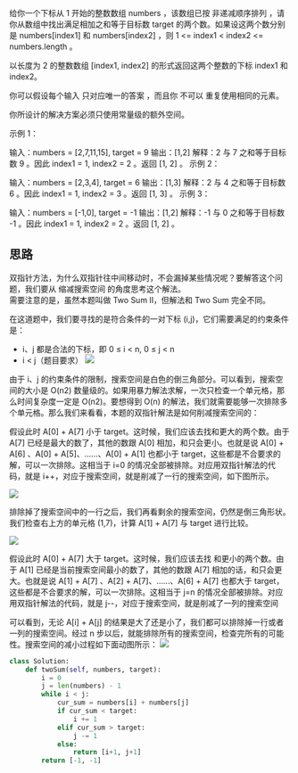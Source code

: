 给你一个下标从 1 开始的整数数组 numbers ，该数组已按 非递减顺序排列  ，请你从数组中找出满足相加之和等于目标数 target 的两个数。如果设这两个数分别是 numbers[index1] 和 numbers[index2] ，则 1 <= index1 < index2 <= numbers.length 。

以长度为 2 的整数数组 [index1, index2] 的形式返回这两个整数的下标 index1 和 index2。

你可以假设每个输入 只对应唯一的答案 ，而且你 不可以 重复使用相同的元素。

你所设计的解决方案必须只使用常量级的额外空间。


 
示例 1：

输入：numbers = [2,7,11,15], target = 9
输出：[1,2]
解释：2 与 7 之和等于目标数 9 。因此 index1 = 1, index2 = 2 。返回 [1, 2] 。
示例 2：

输入：numbers = [2,3,4], target = 6
输出：[1,3]
解释：2 与 4 之和等于目标数 6 。因此 index1 = 1, index2 = 3 。返回 [1, 3] 。
示例 3：

输入：numbers = [-1,0], target = -1
输出：[1,2]
解释：-1 与 0 之和等于目标数 -1 。因此 index1 = 1, index2 = 2 。返回 [1, 2] 。

## 思路
双指针方法，为什么双指针往中间移动时，不会漏掉某些情况呢？要解答这个问题，我们要从 缩减搜索空间 的角度思考这个解法。  
需要注意的是，虽然本题叫做 Two Sum II，但解法和 Two Sum 完全不同。  

在这道题中，我们要寻找的是符合条件的一对下标 (i,j)，它们需要满足的约束条件是：
- i、j 都是合法的下标，即 0 ≤ i < n, 0 ≤ j < n
- i < j（题目要求）
![](https://pic.leetcode-cn.com/6ee3750f6036a7a6249197e5b640bfc0564153ca1a61c1e35aad51f3a8f9dc5e.jpg)

由于 i、j 的约束条件的限制，搜索空间是白色的倒三角部分。可以看到，搜索空间的大小是 O(n2) 数量级的。如果用暴力解法求解，一次只检查一个单元格，那么时间复杂度一定是 O(n2)。要想得到 O(n) 的解法，我们就需要能够一次排除多个单元格。那么我们来看看，本题的双指针解法是如何削减搜索空间的：

假设此时 A[0] + A[7] 小于 target。这时候，我们应该去找和更大的两个数。由于 A[7] 已经是最大的数了，其他的数跟 A[0] 相加，和只会更小。也就是说 A[0] + A[6] 、A[0] + A[5]、……、A[0] + A[1] 也都小于 target，这些都是不合要求的解，可以一次排除。这相当于 i=0 的情况全部被排除。对应用双指针解法的代码，就是 i++，对应于搜索空间，就是削减了一行的搜索空间，如下图所示。

![](https://pic.leetcode-cn.com/50d93bb2d2ce3e2985460586d4350e8205543965d9689632a20f5650dde3cb95.jpg)

排除掉了搜索空间中的一行之后，我们再看剩余的搜索空间，仍然是倒三角形状。我们检查右上方的单元格 (1,7)，计算 A[1] + A[7] 与 target 进行比较。

![](https://pic.leetcode-cn.com/3e305bd710d6f2c3730bd3050f49439f9e63b19eee24066f6642c393df6fdafb.jpg)

假设此时 A[0] + A[7] 大于 target。这时候，我们应该去找 和更小的两个数。由于 A[1] 已经是当前搜索空间最小的数了，其他的数跟 A[7] 相加的话，和只会更大。也就是说 A[1] + A[7] 、A[2] + A[7]、……、A[6] + A[7] 也都大于 target，这些都是不合要求的解，可以一次排除。这相当于 j=n 的情况全部被排除。对应用双指针解法的代码，就是 j--，对应于搜索空间，就是削减了一列的搜索空间


可以看到，无论 A[i] + A[j] 的结果是大了还是小了，我们都可以排除掉一行或者一列的搜索空间。经过 n 步以后，就能排除所有的搜索空间，检查完所有的可能性。搜索空间的减小过程如下面动图所示：
![](https://pic.leetcode-cn.com/9ebb3ff74f0706c3c350b7fb91fea343e54750eb5b6ae6a4a3493421a019922a.gif)



```py
class Solution:
    def twoSum(self, numbers, target):
        i = 0
        j = len(numbers) - 1
        while i < j:
            cur_sum = numbers[i] + numbers[j]
            if cur_sum < target:
                i += 1
            elif cur_sum > target:
                j -= 1
            else:
                return [i+1, j+1]
        return [-1, -1]
```
